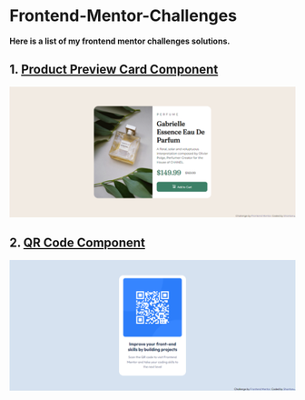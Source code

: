 # Frontend-Mentor-Challenges

**Here is a list of my frontend mentor challenges solutions.**

## 1. [Product Preview Card Component](https://github.com/shantanufsd/frontend-mentor-challenges/tree/main/product-preview-card-component)

![Screenshot of product preview card component](product-preview-card-component/screenshots/screenshot-image-product-desktop.png)

## 2. [QR Code Component](https://github.com/shantanufsd/frontend-mentor-challenges/tree/main/qr-code-component)

![Screenshot of QR Code Component](qr-code-component/screenshots/screenshot-qr-code-image-desktop.png)

